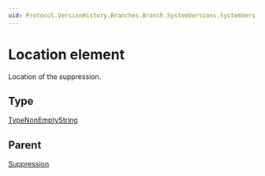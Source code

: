 ```yaml
---
uid: Protocol.VersionHistory.Branches.Branch.SystemVersions.SystemVersion.MajorVersions.MajorVersion.MinorVersions.MinorVersion.Suppressions.Suppression.Location
---
```


# Location element

Location of the suppression.

## Type

[TypeNonEmptyString](xref:Protocol-TypeNonEmptyString)

## Parent

[Suppression](xref:Protocol.VersionHistory.Branches.Branch.SystemVersions.SystemVersion.MajorVersions.MajorVersion.MinorVersions.MinorVersion.Suppressions.Suppression)
